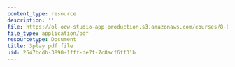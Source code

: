 ```yaml
---
content_type: resource
description: ''
file: https://ol-ocw-studio-app-production.s3.amazonaws.com/courses/8-01sc-classical-mechanics-fall-2016/2547bcdb38901fffde7f7c8acf6ff31b_Cslq_ZYdYwE.pdf
file_type: application/pdf
resourcetype: Document
title: 3play pdf file
uid: 2547bcdb-3890-1fff-de7f-7c8acf6ff31b
---
```

